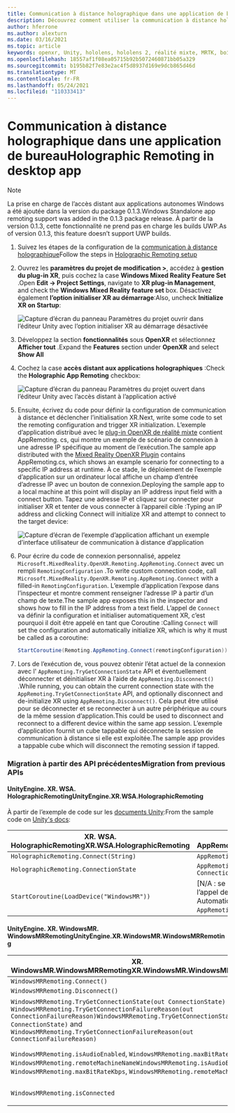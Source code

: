 ```yaml
---
title: Communication à distance holographique dans une application de bureau
description: Découvrez comment utiliser la communication à distance holographique dans une application de bureau avec OpenXR.
author: hferrone
ms.author: alexturn
ms.date: 03/16/2021
ms.topic: article
keywords: openxr, Unity, hololens, hololens 2, réalité mixte, MRTK, boîte à outils de réalité mixte, réalité augmentée, réalité virtuelle, casques de réalité mixte, apprentissage, didacticiel, prise en main, communication à distance holographique, Bureau
ms.openlocfilehash: 18557af1f08ea05715b92b5072460871bb05a329
ms.sourcegitcommit: b195b82f7e83e2ac4f5d8937d169e9dcb865d46d
ms.translationtype: MT
ms.contentlocale: fr-FR
ms.lasthandoff: 05/24/2021
ms.locfileid: "110333413"
---
```

# <a name="holographic-remoting-in-desktop-app"></a><span data-ttu-id="26f8c-104">Communication à distance holographique dans une application de bureau</span><span class="sxs-lookup"><span data-stu-id="26f8c-104">Holographic Remoting in desktop app</span></span>

> [!NOTE]
> <span data-ttu-id="26f8c-105">La prise en charge de l’accès distant aux applications autonomes Windows a été ajoutée dans la version du package 0.1.3.</span><span class="sxs-lookup"><span data-stu-id="26f8c-105">Windows Standalone app remoting support was added in the 0.1.3 package release.</span></span>
> <span data-ttu-id="26f8c-106">À partir de la version 0.1.3, cette fonctionnalité ne prend pas en charge les builds UWP.</span><span class="sxs-lookup"><span data-stu-id="26f8c-106">As of version 0.1.3, this feature doesn’t support UWP builds.</span></span>

1. <span data-ttu-id="26f8c-107">Suivez les étapes de la configuration de la [communication à distance holographique](unity-play-mode.md#holographic-remoting-setup)</span><span class="sxs-lookup"><span data-stu-id="26f8c-107">Follow the steps in [Holographic Remoting setup](unity-play-mode.md#holographic-remoting-setup)</span></span>
2. <span data-ttu-id="26f8c-108">Ouvrez les **paramètres du projet de modification >**, accédez à **gestion du plug-in XR**, puis cochez la case **Windows Mixed Reality Feature Set** .</span><span class="sxs-lookup"><span data-stu-id="26f8c-108">Open **Edit -> Project Settings**, navigate to **XR plug-in Management**, and check the **Windows Mixed Reality feature set** box.</span></span> <span data-ttu-id="26f8c-109">Désactivez également **l’option initialiser XR au démarrage**:</span><span class="sxs-lookup"><span data-stu-id="26f8c-109">Also, uncheck **Initialize XR on Startup**:</span></span>

    ![Capture d’écran du panneau Paramètres du projet ouvrir dans l’éditeur Unity avec l’option initialiser XR au démarrage désactivée](images/openxr-features-img-02-app.png)

3. <span data-ttu-id="26f8c-111">Développez la section **fonctionnalités** sous **OpenXR** et sélectionnez **Afficher tout** .</span><span class="sxs-lookup"><span data-stu-id="26f8c-111">Expand the **Features** section under **OpenXR** and select **Show All**</span></span>
4. <span data-ttu-id="26f8c-112">Cochez la case **accès distant aux applications holographiques** :</span><span class="sxs-lookup"><span data-stu-id="26f8c-112">Check the **Holographic App Remoting** checkbox:</span></span>

    ![Capture d’écran du panneau Paramètres du projet ouvert dans l’éditeur Unity avec l’accès distant à l’application activé](images/openxr-features-img-03-app.png)

5. <span data-ttu-id="26f8c-114">Ensuite, écrivez du code pour définir la configuration de communication à distance et déclencher l’initialisation XR.</span><span class="sxs-lookup"><span data-stu-id="26f8c-114">Next, write some code to set the remoting configuration and trigger XR initialization.</span></span> <span data-ttu-id="26f8c-115">L’exemple d’application distribué avec le [plug-in OpenXR de réalité mixte](openxr-getting-started.md#unity-sample-projects-for-openxr-and-hololens-2) contient AppRemoting. cs, qui montre un exemple de scénario de connexion à une adresse IP spécifique au moment de l’exécution.</span><span class="sxs-lookup"><span data-stu-id="26f8c-115">The sample app distributed with the [Mixed Reality OpenXR Plugin](openxr-getting-started.md#unity-sample-projects-for-openxr-and-hololens-2) contains AppRemoting.cs, which shows an example scenario for connecting to a specific IP address at runtime.</span></span> <span data-ttu-id="26f8c-116">À ce stade, le déploiement de l’exemple d’application sur un ordinateur local affiche un champ d’entrée d’adresse IP avec un bouton de connexion.</span><span class="sxs-lookup"><span data-stu-id="26f8c-116">Deploying the sample app to a local machine at this point will display an IP address input field with a connect button.</span></span> <span data-ttu-id="26f8c-117">Tapez une adresse IP et cliquez sur connecter pour initialiser XR et tenter de vous connecter à l’appareil cible :</span><span class="sxs-lookup"><span data-stu-id="26f8c-117">Typing an IP address and clicking Connect will initialize XR and attempt to connect to the target device:</span></span>

    ![Capture d’écran de l’exemple d’application affichant un exemple d’interface utilisateur de communication à distance d’application](images/openxr-sample-app-remoting.png)

6. <span data-ttu-id="26f8c-119">Pour écrire du code de connexion personnalisé, appelez `Microsoft.MixedReality.OpenXR.Remoting.AppRemoting.Connect` avec un rempli `RemotingConfiguration` .</span><span class="sxs-lookup"><span data-stu-id="26f8c-119">To write custom connection code, call `Microsoft.MixedReality.OpenXR.Remoting.AppRemoting.Connect` with a filled-in `RemotingConfiguration`.</span></span> <span data-ttu-id="26f8c-120">L’exemple d’application l’expose dans l’inspecteur et montre comment renseigner l’adresse IP à partir d’un champ de texte.</span><span class="sxs-lookup"><span data-stu-id="26f8c-120">The sample app exposes this in the inspector and shows how to fill in the IP address from a text field.</span></span> <span data-ttu-id="26f8c-121">L’appel de `Connect` va définir la configuration et initialiser automatiquement XR, c’est pourquoi il doit être appelé en tant que Coroutine :</span><span class="sxs-lookup"><span data-stu-id="26f8c-121">Calling `Connect` will set the configuration and automatically initialize XR, which is why it must be called as a coroutine:</span></span>

    ``` cs
    StartCoroutine(Remoting.AppRemoting.Connect(remotingConfiguration));
    ```

7. <span data-ttu-id="26f8c-122">Lors de l’exécution de, vous pouvez obtenir l’état actuel de la connexion avec l' `AppRemoting.TryGetConnectionState` API et éventuellement déconnecter et déinitialiser XR à l’aide de `AppRemoting.Disconnect()` .</span><span class="sxs-lookup"><span data-stu-id="26f8c-122">While running, you can obtain the current connection state with the `AppRemoting.TryGetConnectionState` API, and optionally disconnect and de-initialize XR using `AppRemoting.Disconnect()`.</span></span> <span data-ttu-id="26f8c-123">Cela peut être utilisé pour se déconnecter et se reconnecter à un autre périphérique au cours de la même session d’application.</span><span class="sxs-lookup"><span data-stu-id="26f8c-123">This could be used to disconnect and reconnect to a different device within the same app session.</span></span> <span data-ttu-id="26f8c-124">L’exemple d’application fournit un cube tappable qui déconnecte la session de communication à distance si elle est exploitée.</span><span class="sxs-lookup"><span data-stu-id="26f8c-124">The sample app provides a tappable cube which will disconnect the remoting session if tapped.</span></span>

### <a name="migration-from-previous-apis"></a><span data-ttu-id="26f8c-125">Migration à partir des API précédentes</span><span class="sxs-lookup"><span data-stu-id="26f8c-125">Migration from previous APIs</span></span>

#### <a name="unityenginexrwsaholographicremoting"></a><span data-ttu-id="26f8c-126">UnityEngine. XR. WSA. HolographicRemoting</span><span class="sxs-lookup"><span data-stu-id="26f8c-126">UnityEngine.XR.WSA.HolographicRemoting</span></span>

<span data-ttu-id="26f8c-127">À partir de l’exemple de code sur les [documents Unity](https://docs.unity3d.com/2018.4/Documentation/ScriptReference/XR.WSA.HolographicRemoting.html):</span><span class="sxs-lookup"><span data-stu-id="26f8c-127">From the sample code on [Unity's docs](https://docs.unity3d.com/2018.4/Documentation/ScriptReference/XR.WSA.HolographicRemoting.html):</span></span>

| <span data-ttu-id="26f8c-128">XR. WSA. HolographicRemoting</span><span class="sxs-lookup"><span data-stu-id="26f8c-128">XR.WSA.HolographicRemoting</span></span> | <span data-ttu-id="26f8c-129">OpenXR. Remoting. AppRemoting</span><span class="sxs-lookup"><span data-stu-id="26f8c-129">OpenXR.Remoting.AppRemoting</span></span> |
| ---- | ---- |
| `HolographicRemoting.Connect(String)` | `AppRemoting.Connect(RemotingConfiguration)` |
| `HolographicRemoting.ConnectionState` | `AppRemoting.TryGetConnectionState(out ConnectionState, out DisconnectReason)`|
| `StartCoroutine(LoadDevice("WindowsMR"))`| <span data-ttu-id="26f8c-130">[N/A : se produit automatiquement lors de l’appel de `AppRemoting.Connect` ]</span><span class="sxs-lookup"><span data-stu-id="26f8c-130">[N/A: Automatically happens when calling `AppRemoting.Connect`]</span></span>  |

#### <a name="unityenginexrwindowsmrwindowsmrremoting"></a><span data-ttu-id="26f8c-131">UnityEngine. XR. WindowsMR. WindowsMRRemoting</span><span class="sxs-lookup"><span data-stu-id="26f8c-131">UnityEngine.XR.WindowsMR.WindowsMRRemoting</span></span>

| <span data-ttu-id="26f8c-132">XR. WindowsMR.WindowsMRRemoting</span><span class="sxs-lookup"><span data-stu-id="26f8c-132">XR.WindowsMR.WindowsMRRemoting</span></span> | <span data-ttu-id="26f8c-133">OpenXR. Remoting. AppRemoting</span><span class="sxs-lookup"><span data-stu-id="26f8c-133">OpenXR.Remoting.AppRemoting</span></span> |
| ---- | ---- |
| `WindowsMRRemoting.Connect()` | `AppRemoting.Connect(RemotingConfiguration)` |
| `WindowsMRRemoting.Disconnect()` | `AppRemoting.Disconnect()` |
| <span data-ttu-id="26f8c-134">`WindowsMRRemoting.TryGetConnectionState(out ConnectionState)` et `WindowsMRRemoting.TryGetConnectionFailureReason(out ConnectionFailureReason)`</span><span class="sxs-lookup"><span data-stu-id="26f8c-134">`WindowsMRRemoting.TryGetConnectionState(out ConnectionState)` and `WindowsMRRemoting.TryGetConnectionFailureReason(out ConnectionFailureReason)`</span></span>| `AppRemoting.TryGetConnectionState(out ConnectionState, out DisconnectReason)`|
| <span data-ttu-id="26f8c-135">`WindowsMRRemoting.isAudioEnabled`, `WindowsMRRemoting.maxBitRateKbps`, `WindowsMRRemoting.remoteMachineName`</span><span class="sxs-lookup"><span data-stu-id="26f8c-135">`WindowsMRRemoting.isAudioEnabled`, `WindowsMRRemoting.maxBitRateKbps`, `WindowsMRRemoting.remoteMachineName`</span></span> | <span data-ttu-id="26f8c-136">Passé `AppRemoting.Connect` par le biais du `RemotingConfiguration` struct</span><span class="sxs-lookup"><span data-stu-id="26f8c-136">Passed into `AppRemoting.Connect` via the `RemotingConfiguration` struct</span></span> |
| `WindowsMRRemoting.isConnected` | `AppRemoting.TryGetConnectionState(out ConnectionState state, out _) && state == ConnectionState.Connected`